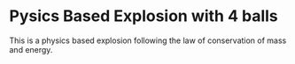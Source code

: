 # Pysics Based Explosion with 4 balls
This is a physics based explosion following the law of conservation of mass and energy.
